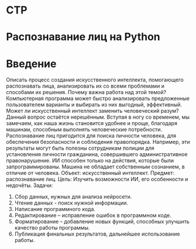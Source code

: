 # СТР
# Распознавание лиц на Python
# Введение
  Описать процесс создания искусственного интеллекта, помогающего распознавать лица, анализировать их со всеми проблемами и способами их решения.
  Почему важна работа над этой темой? Компьютерная программа может быстро анализировать предложенные пользователем варианты и выбирать из них выгодный, эффективный.
  Может ли искусственный интеллект заменить человеческий разум? Данный вопрос остаётся нерешённым. Вступая в ногу со временем, мы замечаем, как наша жизнь становится удобнее и проще, благодаря машинам, способным выполнять человеческие потребности.
  Распознавание лиц пригодится для поиска личности человека, для обеспечения безопасности и соблюдения правопорядка. Например, эти результаты могут быть полезны сотрудникам полиции для установления личности гражданина, совершившего административное правонарушение.
  ИИ способен только на действия, которые были запрограммированы. Машина не обладает собственным сознанием, в отличие от человека.
  Объект: искусственный интеллект.
  Предмет: распознавание лиц.
  Цель:
Изучить возможности ИИ, его особенности и недочёты.
  Задачи:
1.	Сбор данных, нужных для анализа нейросети.
2.	Чтение данных - поиск нужной информации.
3.	Написание программного кода.
4.	Редактирование – исправление ошибок в программном коде.
5.	Форматирование – добавление новых функций, способных улучшить качество работы программы.
6.	Публикация финальных результатов, дальнейшее использование работы.

